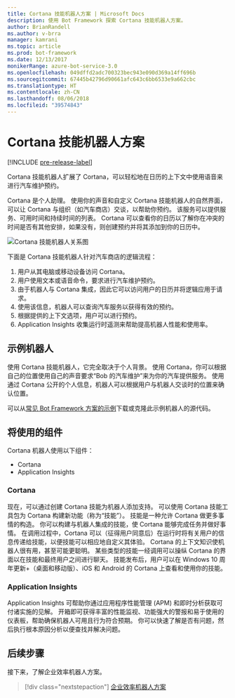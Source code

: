 ```yaml
---
title: Cortana 技能机器人方案 | Microsoft Docs
description: 使用 Bot Framework 探索 Cortana 技能机器人方案。
author: BrianRandell
ms.author: v-brra
manager: kamrani
ms.topic: article
ms.prod: bot-framework
ms.date: 12/13/2017
monikerRange: azure-bot-service-3.0
ms.openlocfilehash: 049dffd2adc700323bec943e090d369a14ff696b
ms.sourcegitcommit: 67445b42796d90661afc643c6bb6533e9a662cbc
ms.translationtype: HT
ms.contentlocale: zh-CN
ms.lasthandoff: 08/06/2018
ms.locfileid: "39574843"
---
```

# <a name="cortana-skills-bot-scenario"></a>Cortana 技能机器人方案

[!INCLUDE [pre-release-label](includes/pre-release-label-v3.md)]

Cortana 技能机器人扩展了 Cortana，可以轻松地在日历的上下文中使用语音来进行汽车维护预约。

Cortana 是个人助理。 使用你的声音和自定义 Cortana 技能机器人的自然界面，可以让 Cortana 与组织（如汽车商店）交谈，以帮助你预约。 该服务可以提供服务、可用时间和持续时间的列表。 Cortana 可以查看你的日历以了解你在冲突的时间是否有其他安排，如果没有，则创建预约并将其添加到你的日历中。

![Cortana 技能机器人关系图](~/media/scenarios/bot-service-scenario-cortana-skill.png)

下面是 Cortana 技能机器人针对汽车商店的逻辑流程：

1. 用户从其电脑或移动设备访问 Cortana。
2. 用户使用文本或语音命令，要求进行汽车维护预约。
3. 由于机器人与 Cortana 集成，因此它可以访问用户的日历并将逻辑应用于请求。
4. 使用该信息，机器人可以查询汽车服务以获得有效的预约。
5. 根据提供的上下文选项，用户可以进行预约。
6. Application Insights 收集运行时遥测来帮助提高机器人性能和使用率。

## <a name="sample-bot"></a>示例机器人
使用 Cortana 技能机器人，它完全取决于个人背景。 使用 Cortana，你可以根据自己的位置使用自己的声音要求“Bob 的汽车维护”来为你的汽车提供服务。 使用通过 Cortana 公开的个人信息，机器人可以根据用户与机器人交谈时的位置来确认位置。

可以从[常见 Bot Framework 方案的示例](https://aka.ms/bot/scenarios)下载或克隆此示例机器人的源代码。

## <a name="components-youll-use"></a>将使用的组件
Cortana 机器人使用以下组件：
-   Cortana
-   Application Insights

### <a name="cortana"></a>Cortana
现在，可以通过创建 Cortana 技能为机器人添加支持。 可以使用 Cortana 技能工具包为 Cortana 构建新功能（称为“技能”）。 技能是一种允许 Cortana 做更多事情的构造。 你可以构建与机器人集成的技能，使 Cortana 能够完成任务并做好事情。 在调用过程中，Cortana 可以（征得用户同意后）在运行时将有关用户的信息传递给技能，以便技能可以相应地自定义其体验。 Cortana 的上下文知识使机器人很有用，甚至可能更聪明。 某些类型的技能一经调用可以操纵 Cortana 的界面以在技能和最终用户之间进行聊天。 技能发布后，用户可以在 Windows 10 周年更新+（桌面和移动版）、iOS 和 Android 的 Cortana 上查看和使用你的技能。

### <a name="application-insights"></a>Application Insights
Application Insights 可帮助你通过应用程序性能管理 (APM) 和即时分析获取可付诸实施的见解。 开箱即可获得丰富的性能监视、功能强大的警报和易于使用的仪表板，帮助确保机器人可用且行为符合预期。 你可以快速了解是否有问题，然后执行根本原因分析以便查找并解决问题。

## <a name="next-steps"></a>后续步骤
接下来，了解企业效率机器人方案。

> [!div class="nextstepaction"]
> [企业效率机器人方案](bot-service-scenario-enterprise-productivity.md)
